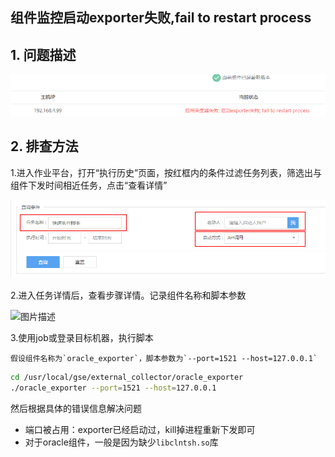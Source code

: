 ## 组件监控启动exporter失败,fail to restart process

## 1. 问题描述
![](../media/15366475980839.png)

## 2. 排查方法
1.进入作业平台，打开“执行历史”页面，按红框内的条件过滤任务列表，筛选出与组件下发时间相近任务，点击“查看详情”

![](../media/15366476048793.png)

2.进入任务详情后，查看步骤详情。记录组件名称和脚本参数

![图片描述](/tfl/captures/2018-09/tapd_20365752_base64_1536201059_26.png)

3.使用job或登录目标机器，执行脚本

	假设组件名称为`oracle_exporter`，脚本参数为`--port=1521 --host=127.0.0.1`

```sh
cd /usr/local/gse/external_collector/oracle_exporter
./oracle_exporter --port=1521 --host=127.0.0.1
```

然后根据具体的错误信息解决问题

- 端口被占用：exporter已经启动过，kill掉进程重新下发即可
- 对于oracle组件，一般是因为缺少`libclntsh.so`库

